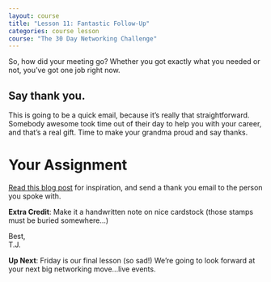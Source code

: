 ```yaml
---
layout: course
title: "Lesson 11: Fantastic Follow-Up"
categories: course lesson
course: "The 30 Day Networking Challenge"
---
```


So, how did your meeting go? Whether you got exactly what you needed or not, you’ve got one job right now.

## Say thank you.

This is going to be a quick email, because it’s really that straightforward. Somebody awesome took time out of their day to help you with your career, and that’s a real gift. Time to make your grandma proud and say thanks.

# Your Assignment
[Read this blog post][blog] for inspiration, and send a thank you email to the person you spoke with.

**Extra Credit**: Make it a handwritten note on nice cardstock (those stamps must be buried somewhere…)

Best,  
T.J.

**Up Next**: Friday is our final lesson (so sad!) We’re going to look forward at your next big networking move...live events.




[blog]: https://blog.brightcrowd.com/thank-you/
